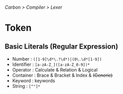 ###### Carbon > Compiler > Lexer

# Token

## Basic Literals (Regular Expression)

- Number : `([1-9]\d*\.?\d*)|(0\.\d*[1-9])`
- Identifier : `[a-zA-Z_]([a-zA-Z_0-9])*`
- Operator : Calculate & Relation & Logical
- Container : Brace & Bracket & Index & ~~(Generic)~~
- Keyword : keywords
- String : `[^"]*`
